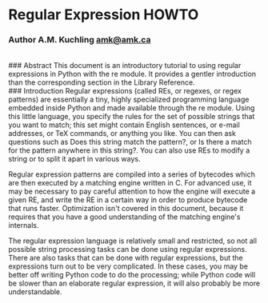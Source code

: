 # Regular Expression HOWTO

### Author A.M. Kuchling [<amk@amk.ca>](href="mailto:amk@amk.ca")

<br>
### Abstract
This document is an introductory tutorial to using regular expressions in Python with the re module. It provides a gentler introduction than the corresponding section in the Library Reference.

<br>
### Introduction
Regular expressions (called REs, or regexes, or regex patterns) are essentially a tiny, highly specialized programming language embedded inside Python and made available through the re module. Using this little language, you specify the rules for the set of possible strings that you want to match; this set might contain English sentences, or e-mail addresses, or TeX commands, or anything you like. You can then ask questions such as Does this string match the pattern?, or Is there a match for the pattern anywhere in this string?. You can also use REs to modify a string or to split it apart in various ways.

Regular expression patterns are compiled into a series of bytecodes which are then executed by a matching engine written in C. For advanced use, it may be necessary to pay careful attention to how the engine will execute a given RE, and write the RE in a certain way in order to produce bytecode that runs faster. Optimization isn't covered in this document, because it requires that you have a good understanding of the matching engine's internals.

The regular expression language is relatively small and restricted, so not all possible string processing tasks can be done using regular expressions. There are also tasks that can be done with regular expressions, but the expressions turn out to be very complicated. In these cases, you may be better off writing Python code to do the processing; while Python code will be slower than an elaborate regular expression, it will also probably be more understandable.
